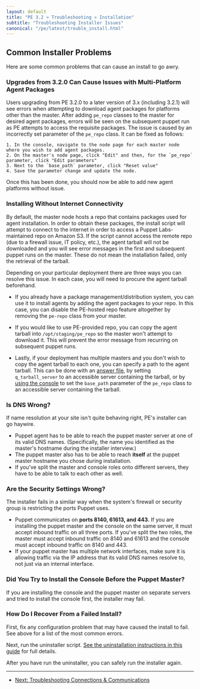 ```yaml
---
layout: default
title: "PE 3.2 » Troubleshooting » Installation"
subtitle: "Troubleshooting Installer Issues"
canonical: "/pe/latest/trouble_install.html"
---
```


Common Installer Problems
-----

Here are some common problems that can cause an install to go awry.

### Upgrades from 3.2.0 Can Cause Issues with Multi-Platform Agent Packages

Users upgrading from PE 3.2.0 to a later version of 3.x (including 3.2.1) will see errors when attempting to download agent packages for platforms other than the master. After adding `pe_repo` classes to the master for desired agent packages, errors will be seen on the subsequent puppet run as PE attempts to access the requisite packages. The issue is caused by an incorrectly set parameter of the `pe_repo` class. It can be fixed as follows:

    1. In the console, navigate to the node page for each master node where you wish to add agent packages.
    2. On the master's node page, click "Edit" and then, for the `pe_repo` parameter, click "Edit parameters"
    3. Next to the `base_path` parameter, click "Reset value"
    4. Save the parameter change and update the node.

Once this has been done, you should now be able to add new agent platforms without issue. 

### Installing Without Internet Connectivity

By default, the master node hosts a repo that contains packages used for agent installation. In order to obtain these packages, the install script will attempt to connect to the internet in order to access a Puppet Labs-maintained repo on Amazon S3. If the script cannot access the remote repo (due to a firewall issue, IT policy, etc.), the agent tarball will not be downloaded and you will see error messages in the first and subsequent puppet runs on the master. These do not mean the installation failed, only the retrieval of the tarball.

Depending on your particular deployment there are three ways you can resolve this issue. In each case, you will need to procure the agent tarball beforehand. 

* If you already have a package management/distribution system, you can use it to install agents by adding the agent packages to your repo. In this case, you can disable the PE-hosted repo feature altogether by removing the `pe-repo` class from your master.

* If you would like to use PE-provided repo, you can copy the agent tarball into `/opt/staging/pe_repo` so the master won't attempt to download it. This will prevent the error message from recurring on subsequent puppet runs.

* Lastly, if your deployment has multiple masters and you don't wish to copy the agent tarball to each one, you can specify a path to the agent tarball. This can be done with an [answer file](./install_automated.html), by setting `q_tarball_server` to an accessible server containing the tarball, or by [using the console](./console_classes_groups.html#editing-class-parameters-on-nodes) to set the `base_path` parameter of the `pe_repo` class to an accessible server containing the tarball.


### Is DNS Wrong?

If name resolution at your site isn't quite behaving right, PE's installer can go haywire.

* Puppet agent has to be able to reach the puppet master server at one of its valid DNS names. (Specifically, the name you identified as the master's hostname during the installer interview.)
* The puppet master also has to be able to reach **itself** at the puppet master hostname you chose during installation.
* If you've split the master and console roles onto different servers, they have to be able to talk to each other as well.

### Are the Security Settings Wrong?

The installer fails in a similar way when the system's firewall or security group is restricting the ports Puppet uses.

* Puppet communicates on **ports 8140, 61613, and 443.** If you are installing the puppet master and the console on the same server, it must accept inbound traffic on all three ports. If you've split the two roles, the master must accept inbound traffic on 8140 and 61613 and the console must accept inbound traffic on 8140 and 443.
* If your puppet master has multiple network interfaces, make sure it is allowing traffic via the IP address that its valid DNS names resolve to, not just via an internal interface.

### Did You Try to Install the Console Before the Puppet Master?

If you are installing the console and the puppet master on separate servers and tried to install the console first, the installer may fail.

### How Do I Recover From a Failed Install?

First, fix any configuration problem that may have caused the install to fail. See above for a list of the most common errors.

Next, run the uninstaller script. [See the uninstallation instructions in this guide](./install_uninstalling.html) for full details.

After you have run the uninstaller, you can safely run the installer again.


* * * 

- [Next: Troubleshooting Connections & Communications ](./trouble_comms.html)
